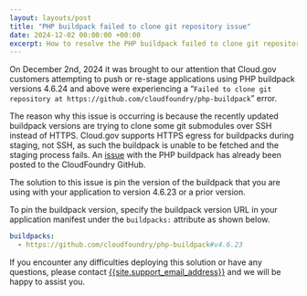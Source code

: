```yaml
---
layout: layouts/post
title: "PHP buildpack failed to clone git repository issue"
date: 2024-12-02 00:00:00 +00:00
excerpt: How to resolve the PHP buildpack failed to clone git repository issue
---
```


On December 2nd, 2024 it was brought to our attention that Cloud.gov customers attempting to push or re-stage applications using PHP buildpack versions 4.6.24 and above were experiencing a “`Failed to clone git repository at https://github.com/cloudfoundry/php-buildpack`” error.

The reason why this issue is occurring is because the recently updated buildpack versions are trying to clone some git submodules over SSH instead of HTTPS. Cloud.gov supports HTTPS egress for buildpacks during staging, not SSH, as such the buildpack is unable to be fetched and the staging process fails. An [issue](https://github.com/cloudfoundry/php-buildpack/issues/1110) with the PHP buildpack has already been posted to the CloudFoundry GitHub.

The solution to this issue is pin the version of the buildpack that you are using with your application to version 4.6.23 or a prior version.

To pin the buildpack version, specify the buildpack version URL in your application manifest under the `buildpacks:` attribute as shown below.

```yaml
buildpacks:
  - https://github.com/cloudfoundry/php-buildpack#v4.6.23
```

If you encounter any difficulties deploying this solution or have any questions, please contact [{{site.support_email_address}}]({{site.support_email}}) and we will be happy to assist you.

